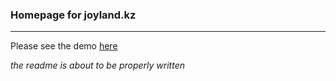
### Homepage for joyland.kz
------

Please see the demo [here](https://joyland.kz)

*the readme is about to be properly written*
